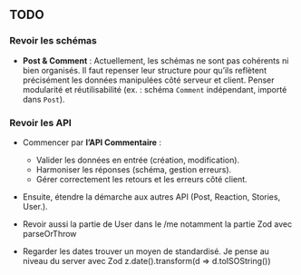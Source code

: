## TODO

### Revoir les schémas

* **Post & Comment** :
  Actuellement, les schémas ne sont pas cohérents ni bien organisés.
  Il faut repenser leur structure pour qu’ils reflètent précisément les données manipulées côté serveur et client.
  Penser modularité et réutilisabilité (ex. : schéma `Comment` indépendant, importé dans `Post`).

### Revoir les API

* Commencer par **l’API Commentaire** :

  * Valider les données en entrée (création, modification).
  * Harmoniser les réponses (schéma, gestion erreurs).
  * Gérer correctement les retours et les erreurs côté client.

* Ensuite, étendre la démarche aux autres API (Post, Reaction, Stories, User.).

* Revoir aussi la partie de User dans le /me notamment la partie Zod avec parseOrThrow

* Regarder les dates trouver un moyen de standardisé. Je pense au niveau du server avec Zod z.date().transform(d => d.toISOString())